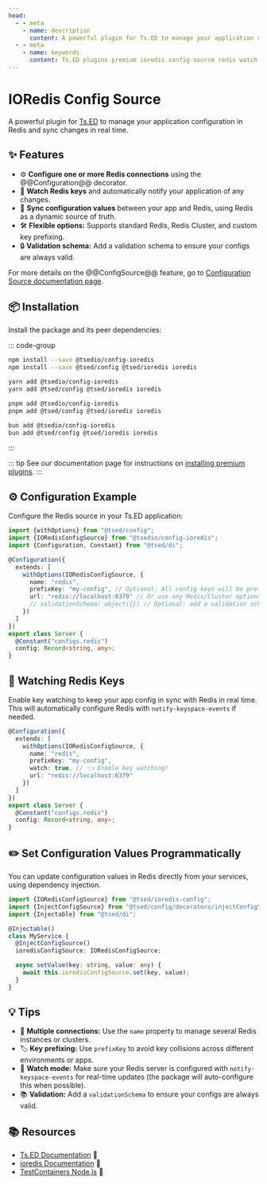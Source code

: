 ```yaml
---
head:
  - - meta
    - name: description
      content: A powerful plugin for Ts.ED to manage your application configuration in Redis and sync changes in real time.
  - - meta
    - name: keywords
      content: Ts.ED plugins premium ioredis config-source redis watch-mode hot-reload
---
```


# IORedis Config Source

<Banner src="/ioredis.svg" height="200" href="https://github.com/luin/ioredis"></Banner>

A powerful plugin for [Ts.ED](https://tsed.dev/) to manage your application configuration in Redis and sync changes in
real time.

## ✨ Features

- ⚙️ **Configure one or more Redis connections** using the @@Configuration@@ decorator.
- 👀 **Watch Redis keys** and automatically notify your application of any changes.
- 🔄 **Sync configuration values** between your app and Redis, using Redis as a dynamic source of truth.
- 🛠️ **Flexible options:** Supports standard Redis, Redis Cluster, and custom key prefixing.
- 🔒 **Validation schema:** Add a validation schema to ensure your configs are always valid.

For more details on the @@ConfigSource@@ feature, go to [Configuration Source documentation page](/docs/configuration/configuration-sources.md).

## 📦 Installation

Install the package and its peer dependencies:

::: code-group

```sh [npm]
npm install --save @tsedio/config-ioredis
npm install --save @tsed/config @tsed/ioredis ioredis
```

```sh [yarn]
yarn add @tsedio/config-ioredis
yarn add @tsed/config @tsed/ioredis ioredis
```

```sh [pnpm]
pnpm add @tsedio/config-ioredis
pnpm add @tsed/config @tsed/ioredis ioredis
```

```sh [bun]
bun add @tsedio/config-ioredis
bun add @tsed/config @tsed/ioredis ioredis
```

:::

::: tip
See our documentation page for instructions on [installing premium plugins](/plugins/premium/install-premium-plugins.md).
:::

## ⚙️ Configuration Example

Configure the Redis source in your Ts.ED application:

```typescript
import {withOptions} from "@tsed/config";
import {IORedisConfigSource} from "@tsedio/config-ioredis";
import {Configuration, Constant} from "@tsed/di";

@Configuration({
  extends: [
    withOptions(IORedisConfigSource, {
      name: "redis",
      prefixKey: "my-config", // Optional: All config keys will be prefixed
      url: "redis://localhost:6379" // Or use any Redis/Cluster options
      // validationSchema: object({}) // Optional: add a validation schema
    })
  ]
})
export class Server {
  @Constant("configs.redis")
  config: Record<string, any>;
}
```

## 👀 Watching Redis Keys

Enable key watching to keep your app config in sync with Redis in real time.  
This will automatically configure Redis with `notify-keyspace-events` if needed.

```typescript
@Configuration({
  extends: [
    withOptions(IORedisConfigSource, {
      name: "redis",
      prefixKey: "my-config",
      watch: true, // 👈 Enable key watching!
      url: "redis://localhost:6379"
    })
  ]
})
export class Server {
  @Constant("configs.redis")
  config: Record<string, any>;
}
```

## ✏️ Set Configuration Values Programmatically

You can update configuration values in Redis directly from your services, using dependency injection.

```typescript
import {IORedisConfigSource} from "@tsed/ioredis-config";
import {InjectConfigSource} from "@tsed/config/decorators/injectConfigSource.js";
import {Injectable} from "@tsed/di";

@Injectable()
class MyService {
  @InjectConfigSource()
  ioredisConfigSource: IORedisConfigSource;

  async setValue(key: string, value: any) {
    await this.ioredisConfigSource.set(key, value);
  }
}
```

## 💡 Tips

- 🔐 **Multiple connections:** Use the `name` property to manage several Redis instances or clusters.
- 🏷️ **Key prefixing:** Use `prefixKey` to avoid key collisions across different environments or apps.
- 🛑 **Watch mode:** Make sure your Redis server is configured with `notify-keyspace-events` for real-time updates (the
  package will auto-configure this when possible).
- 📚 **Validation:** Add a `validationSchema` to ensure your configs are always valid.

## 📚 Resources

- [Ts.ED Documentation](https://tsed.dev/) 📖
- [ioredis Documentation](https://github.com/redis/ioredis) 🐙
- [TestContainers Node.js](https://node.testcontainers.org/) 🐳
